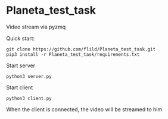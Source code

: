 # Planeta_test_task
Video stream via pyzmq

Quick start:
```
git clone https://github.com/flild/Planeta_test_task.git
pip3 install -r Planeta_test_task/requirements.txt
```
Start server
```
python3 server.py
```

Start client
```
python3 client.py
```

When the client is connected, the video will be streamed to him
